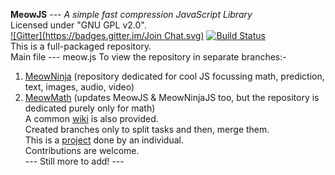 <b>MeowJS</b> --- <i>A simple fast compression JavaScript Library</i> <br>
Licensed under "GNU GPL v2.0".<br>
[![Gitter](https://badges.gitter.im/Join Chat.svg)](https://gitter.im/Geek-Research-Lab/MeowJS?utm_source=badge&utm_medium=badge&utm_campaign=pr-badge&utm_content=badge)    [![Build Status](https://snap-ci.com/snap-ci/docs.snap-ci.com/branch/master/build_image)](https://snap-ci.com/Geek-Research-Lab/MeowJS/branch/master)
<br>
This is a full-packaged repository. <br>
Main file --- meow.js
To view the repository in separate branches:-<br>
1. <a href="https://github.com/Geek-Research-Lab/MeowJS/tree/MeowNinjaJS">MeowNinja</a> (repository dedicated for cool JS focussing math, prediction, text, images, audio, video)<br>
2. <a href="https://github.com/Geek-Research-Lab/MeowJS/tree/MeowMathJS">MeowMath</a> (updates MeowJS & MeowNinjaJS too, but the repository is dedicated purely only for math) <br>
A common <a href="https://github.com/Geek-Research-Lab/MeowJS/wiki">wiki</a> is also provided. <br>
Created branches only to split tasks and then, merge them. <br>
This is a <a href="http://geekresearchlab.net/mtechproject/">project</a> done by an individual. <br>
Contributions are welcome. <br>
--- Still more to add! ---
